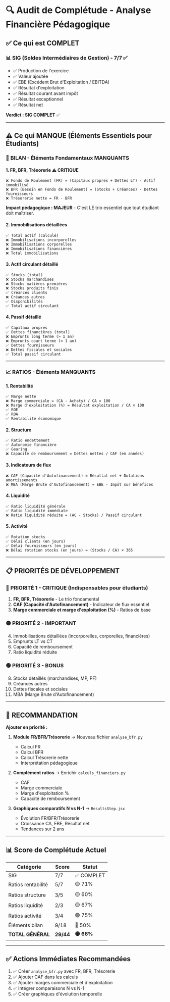 # 🔍 Audit de Complétude - Analyse Financière Pédagogique

## ✅ Ce qui est COMPLET

### 📊 **SIG (Soldes Intermédiaires de Gestion)** - 7/7 ✅
- ✅ Production de l'exercice
- ✅ Valeur ajoutée
- ✅ EBE (Excédent Brut d'Exploitation / EBITDA)
- ✅ Résultat d'exploitation
- ✅ Résultat courant avant impôt
- ✅ Résultat exceptionnel
- ✅ Résultat net

**Verdict : SIG COMPLET** ✅

---

## ⚠️ Ce qui MANQUE (Éléments Essentiels pour Étudiants)

### 🏦 **BILAN - Éléments Fondamentaux MANQUANTS**

#### 1. **FR, BFR, Trésorerie** ⚠️ CRITIQUE
```
❌ Fonds de Roulement (FR) = (Capitaux propres + Dettes LT) - Actif immobilisé
❌ BFR (Besoin en Fonds de Roulement) = (Stocks + Créances) - Dettes fournisseurs
❌ Trésorerie nette = FR - BFR
```
**Impact pédagogique : MAJEUR** - C'est LE trio essentiel que tout étudiant doit maîtriser.

#### 2. **Immobilisations détaillées**
```
✅ Total actif (calculé)
❌ Immobilisations incorporelles
❌ Immobilisations corporelles  
❌ Immobilisations financières
❌ Total immobilisations
```

#### 3. **Actif circulant détaillé**
```
✅ Stocks (total)
❌ Stocks marchandises
❌ Stocks matières premières
❌ Stocks produits finis
✅ Créances clients
❌ Créances autres
✅ Disponibilités
✅ Total actif circulant
```

#### 4. **Passif détaillé**
```
✅ Capitaux propres
✅ Dettes financières (total)
❌ Emprunts long terme (> 1 an)
❌ Emprunts court terme (< 1 an)
✅ Dettes fournisseurs
❌ Dettes fiscales et sociales
✅ Total passif circulant
```

---

### 📈 **RATIOS - Éléments MANQUANTS**

#### 1. **Rentabilité**
```
✅ Marge nette
❌ Marge commerciale = (CA - Achats) / CA × 100
❌ Marge d'exploitation (%) = Résultat exploitation / CA × 100
✅ ROE
✅ ROA
✅ Rentabilité économique
```

#### 2. **Structure**
```
✅ Ratio endettement
✅ Autonomie financière
✅ Gearing
❌ Capacité de remboursement = Dettes nettes / CAF (en années)
```

#### 3. **Indicateurs de flux**
```
❌ CAF (Capacité d'Autofinancement) = Résultat net + Dotations amortissements
❌ MBA (Marge Brute d'Autofinancement) = EBE - Impôt sur bénéfices
```

#### 4. **Liquidité**
```
✅ Ratio liquidité générale
✅ Ratio liquidité immédiate
❌ Ratio liquidité réduite = (AC - Stocks) / Passif circulant
```

#### 5. **Activité**
```
✅ Rotation stocks
✅ Délai clients (en jours)
✅ Délai fournisseurs (en jours)
❌ Délai rotation stocks (en jours) = (Stocks / CA) × 365
```

---

## 📋 PRIORITÉS DE DÉVELOPPEMENT

### 🔴 **PRIORITÉ 1 - CRITIQUE** (Indispensables pour étudiants)
1. **FR, BFR, Trésorerie** - Le trio fondamental
2. **CAF (Capacité d'Autofinancement)** - Indicateur de flux essentiel
3. **Marge commerciale et marge d'exploitation (%)** - Ratios de base

### 🟡 **PRIORITÉ 2 - IMPORTANT**
4. Immobilisations détaillées (incorporelles, corporelles, financières)
5. Emprunts LT vs CT
6. Capacité de remboursement
7. Ratio liquidité réduite

### 🟢 **PRIORITÉ 3 - BONUS**
8. Stocks détaillés (marchandises, MP, PF)
9. Créances autres
10. Dettes fiscales et sociales
11. MBA (Marge Brute d'Autofinancement)

---

## 🎯 RECOMMANDATION

**Ajouter en priorité :**

1. **Module FR/BFR/Trésorerie** → Nouveau fichier `analyse_bfr.py`
   - Calcul FR
   - Calcul BFR
   - Calcul Trésorerie nette
   - Interprétation pédagogique

2. **Complément ratios** → Enrichir `calculs_financiers.py`
   - CAF
   - Marge commerciale
   - Marge d'exploitation %
   - Capacité de remboursement

3. **Graphiques comparatifs N vs N-1** → `ResultsStep.jsx`
   - Évolution FR/BFR/Trésorerie
   - Croissance CA, EBE, Résultat net
   - Tendances sur 2 ans

---

## 📊 Score de Complétude Actuel

| Catégorie | Score | Statut |
|-----------|-------|--------|
| SIG | 7/7 | ✅ COMPLET |
| Ratios rentabilité | 5/7 | 🟡 71% |
| Ratios structure | 3/5 | 🟡 60% |
| Ratios liquidité | 2/3 | 🟡 67% |
| Ratios activité | 3/4 | 🟢 75% |
| Éléments bilan | 9/18 | 🔴 50% |
| **TOTAL GÉNÉRAL** | **29/44** | **🟡 66%** |

---

## ✅ Actions Immédiates Recommandées

1. ✅ Créer `analyse_bfr.py` avec FR, BFR, Trésorerie
2. ✅ Ajouter CAF dans les calculs
3. ✅ Ajouter marges commerciale et d'exploitation
4. ✅ Intégrer comparaisons N vs N-1
5. ✅ Créer graphiques d'évolution temporelle
